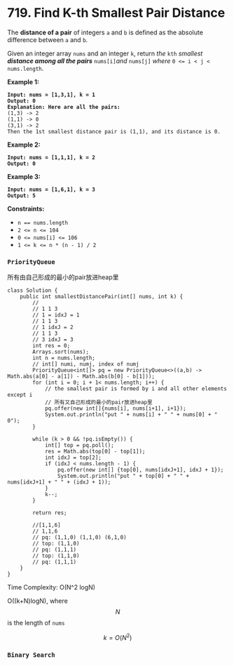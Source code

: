 # 719. Find K-th Smallest Pair Distance

The **distance of a pair** of integers `a` and `b` is defined as the absolute difference between `a` and `b`.

Given an integer array `nums` and an integer `k`, return _the_ `kth` _smallest **distance among all the pairs**_ `nums[i]`_and_ `nums[j]` _where_ `0 <= i < j < nums.length`.

&#x20;

**Example 1:**

<pre><code><strong>Input: nums = [1,3,1], k = 1
</strong><strong>Output: 0
</strong><strong>Explanation: Here are all the pairs:
</strong>(1,3) -> 2
(1,1) -> 0
(3,1) -> 2
Then the 1st smallest distance pair is (1,1), and its distance is 0.
</code></pre>

**Example 2:**

<pre><code><strong>Input: nums = [1,1,1], k = 2
</strong><strong>Output: 0
</strong></code></pre>

**Example 3:**

<pre><code><strong>Input: nums = [1,6,1], k = 3
</strong><strong>Output: 5
</strong></code></pre>

&#x20;

**Constraints:**

* `n == nums.length`
* `2 <= n <= 104`
* `0 <= nums[i] <= 106`
* `1 <= k <= n * (n - 1) / 2`

### `PriorityQueue`

所有由自己形成的最小的pair放进heap里

```
class Solution {
    public int smallestDistancePair(int[] nums, int k) {
        // 
        // 1 1 3
        // 1 = idxJ = 1
        // 1 1 3
        // 1 idxJ = 2
        // 1 1 3
        // 3 idxJ = 3
        int res = 0;
        Arrays.sort(nums);
        int n = nums.length;
        // int[] numi, numj, index of numj
        PriorityQueue<int[]> pq = new PriorityQueue<>((a,b) -> Math.abs(a[0] - a[1]) - Math.abs(b[0] - b[1]));
        for (int i = 0; i + 1< nums.length; i++) {
            // the smallest pair is formed by i and all other elements except i
            // 所有又自己形成的最小的pair放进heap里
            pq.offer(new int[]{nums[i], nums[i+1], i+1});
            System.out.println("put " + nums[i] + " " + nums[0] + " 0");
        }

        while (k > 0 && !pq.isEmpty()) {
            int[] top = pq.poll();
            res = Math.abs(top[0] - top[1]);
            int idxJ = top[2];
            if (idxJ < nums.length - 1) {
                pq.offer(new int[] {top[0], nums[idxJ+1], idxJ + 1});
                System.out.println("put " + top[0] + " " + nums[idxJ+1] + " " + (idxJ + 1));
            }
            k--;
        }

        return res;

        //[1,1,6]
        // 1,1,6
        // pq: (1,1,0) (1,1,0) (6,1,0)
        // top: (1,1,0)
        // pq: (1,1,1)   
        // top: (1,1,0)   
        // pq: (1,1,1)    
    }
}
```

Time Complexity: O(N^2 logN)

O((k+N)logN), where $$N$$ is the length of `nums`

$$k=O(N^2)$$



### `Binary Search`

